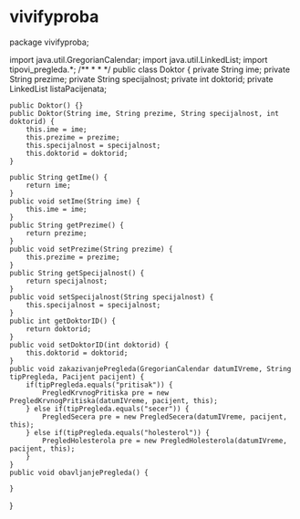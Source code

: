 # vivifyproba
package vivifyproba;

import java.util.GregorianCalendar;
import java.util.LinkedList;
import tipovi_pregleda.*;
/**
 *
 * 
 */
public class Doktor {
    private String ime;
    private String prezime;
    private String specijalnost;
    private int doktorid;
    private LinkedList<Pacijent> listaPacijenata;
   
   
    public Doktor() {}
    public Doktor(String ime, String prezime, String specijalnost, int doktorid) {
        this.ime = ime;
        this.prezime = prezime;
        this.specijalnost = specijalnost;
        this.doktorid = doktorid;
    }
    
    public String getIme() {
        return ime;
    }
    public void setIme(String ime) {
        this.ime = ime;
    }
    public String getPrezime() {
        return prezime;
    }
    public void setPrezime(String prezime) {
        this.prezime = prezime;
    }
    public String getSpecijalnost() {
        return specijalnost;
    }
    public void setSpecijalnost(String specijalnost) {
        this.specijalnost = specijalnost;
    }
    public int getDoktorID() {
        return doktorid;
    }
    public void setDoktorID(int doktorid) {
        this.doktorid = doktorid;
    }
    public void zakazivanjePregleda(GregorianCalendar datumIVreme, String tipPregleda, Pacijent pacijent) {
        if(tipPregleda.equals("pritisak")) {
            PregledKrvnogPritiska pre = new PregledKrvnogPritiska(datumIVreme, pacijent, this);
        } else if(tipPregleda.equals("secer")) {
            PregledSecera pre = new PregledSecera(datumIVreme, pacijent, this);
        } else if(tipPregleda.equals("holesterol")) {
            PregledHolesterola pre = new PregledHolesterola(datumIVreme, pacijent, this);
        }
    }
    public void obavljanjePregleda() {
        
    }
    
}

